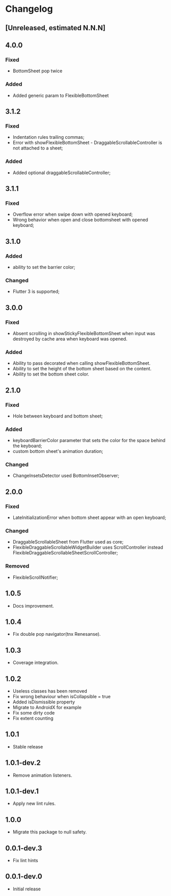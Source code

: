 # Changelog

## [Unreleased, estimated N.N.N]
## 4.0.0
### Fixed
* BottomSheet pop twice
### Added
* Added generic param to FlexibleBottomSheet

## 3.1.2
### Fixed
* Indentation rules trailing commas;
* Error with showFlexibleBottomSheet - DraggableScrollableController is not attached to a sheet;
### Added
* Added optional draggableScrollableController;

## 3.1.1
### Fixed
* Overflow error when swipe down with opened keyboard;
* Wrong behavior when open and close bottomsheet with opened keyboard;

## 3.1.0
### Added
* ability to set the barrier color;
### Changed
* Flutter 3 is supported;

## 3.0.0
### Fixed
* Absent scrolling in showStickyFlexibleBottomSheet when input was destroyed by cache area when keyboard was opened.
### Added 
* Ability to pass decorated when calling showFlexibleBottomSheet.
* Ability to set the height of the bottom sheet based on the content.
* Ability to set the bottom sheet color.

## 2.1.0
### Fixed
* Hole between keyboard and bottom sheet;
### Added
* keyboardBarrierColor parameter that sets the color for the space behind the keyboard;
* custom bottom sheet's animation duration;
### Changed
* ChangeInsetsDetector used BottomInsetObserver;

## 2.0.0
### Fixed
* LateInitializationError when bottom sheet appear with an open keyboard;
### Changed
* DraggableScrollableSheet from Flutter used as core;
* FlexibleDraggableScrollableWidgetBuilder uses ScrollController instead FlexibleDraggableScrollableSheetScrollController;
### Removed
* FlexibleScrollNotifier;

## 1.0.5

* Docs improvement.

## 1.0.4

* Fix double pop navigator(tnx Renesanse).

## 1.0.3

* Coverage integration.

## 1.0.2

* Useless classes has been removed
* Fix wrong behaviour when isCollapsible = true
* Added isDismissible property
* Migrate to AndroidX for example
* Fix some dirty code
* Fix extent counting

## 1.0.1

* Stable release

## 1.0.1-dev.2

* Remove animation listeners.

## 1.0.1-dev.1

* Apply new lint rules.

## 1.0.0

* Migrate this package to null safety.

## 0.0.1-dev.3

* Fix lint hints

## 0.0.1-dev.0

* Initial release
